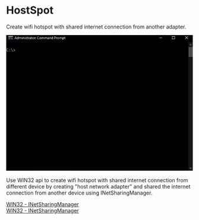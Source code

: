 # HostSpot
Create wifi hotspot with shared internet connection from another adapter.

![alt text](https://raw.githubusercontent.com/proxytype/hostspot/main/hostspot.gif)

Use WIN32 api to create wifi hotspot with shared internet connection from different device by creating "host network adapter" and shared the internet connection from another device using INetSharingManager.

[WIN32 - INetSharingManager](https://docs.microsoft.com/en-us/windows/win32/api/netcon/nn-netcon-inetsharingmanager)<br>
[WIN32 - INetSharingManager](https://docs.microsoft.com/en-us/windows/win32/api/netcon/nn-netcon-inetsharingmanager)
